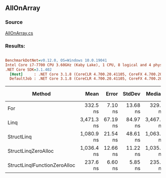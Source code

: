 ﻿## AllOnArray

### Source
[AllOnArray.cs](../../src/StructLinq.Benchmark/AllOnArray.cs)

### Results:
``` ini

BenchmarkDotNet=v0.12.0, OS=Windows 10.0.19041
Intel Core i7-7700 CPU 3.60GHz (Kaby Lake), 1 CPU, 8 logical and 4 physical cores
.NET Core SDK=3.1.402
  [Host]     : .NET Core 3.1.8 (CoreCLR 4.700.20.41105, CoreFX 4.700.20.41903), X64 RyuJIT
  DefaultJob : .NET Core 3.1.8 (CoreCLR 4.700.20.41105, CoreFX 4.700.20.41903), X64 RyuJIT


```
|                       Method |       Mean |    Error |   StdDev |     Median | Ratio | RatioSD |  Gen 0 | Gen 1 | Gen 2 | Allocated |
|----------------------------- |-----------:|---------:|---------:|-----------:|------:|--------:|-------:|------:|------:|----------:|
|                          For |   332.5 ns |  7.10 ns | 13.68 ns |   329.9 ns |  0.10 |    0.01 |      - |     - |     - |         - |
|                         Linq | 3,471.3 ns | 67.19 ns | 84.97 ns | 3,467.4 ns |  1.00 |    0.00 | 0.0076 |     - |     - |      32 B |
|                   StructLinq | 1,080.9 ns | 21.54 ns | 48.61 ns | 1,063.1 ns |  0.32 |    0.02 | 0.0076 |     - |     - |      32 B |
|          StructLinqZeroAlloc | 1,036.4 ns | 12.66 ns | 11.22 ns | 1,035.6 ns |  0.30 |    0.01 |      - |     - |     - |         - |
| StructLinqIFunctionZeroAlloc |   237.6 ns |  6.60 ns |  5.85 ns |   235.9 ns |  0.07 |    0.00 |      - |     - |     - |         - |
